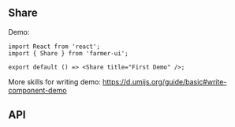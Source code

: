 <!--
 * @Date: 2021-12-31 11:12:19
 * @LastEditors: lzj
 * @LastEditTime: 2021-12-31 11:24:43
 * @FilePath: \farmer-ui\src\Share\index.md
-->

## Share

Demo:

```tsx
import React from 'react';
import { Share } from 'farmer-ui';

export default () => <Share title="First Demo" />;
```

More skills for writing demo: https://d.umijs.org/guide/basic#write-component-demo

## API
